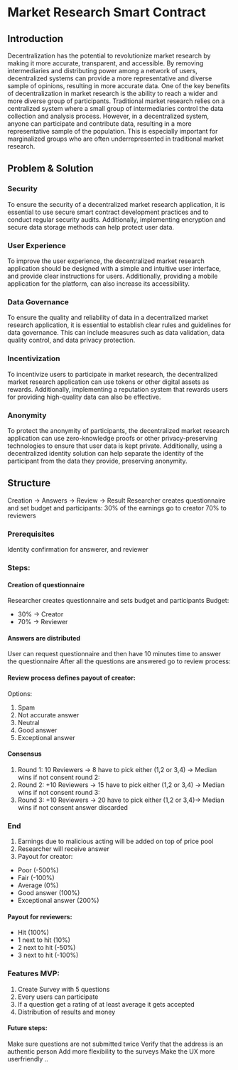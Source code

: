 # Market Research Smart Contract

## Introduction

Decentralization has the potential to revolutionize market research by making it more accurate, transparent, and accessible. By removing intermediaries and distributing power among a network of users, decentralized systems can provide a more representative and diverse sample of opinions, resulting in more accurate data.
One of the key benefits of decentralization in market research is the ability to reach a wider and more diverse group of participants. Traditional market research relies on a centralized system where a small group of intermediaries control the data collection and analysis process. However, in a decentralized system, anyone can participate and contribute data, resulting in a more representative sample of the population. This is especially important for marginalized groups who are often underrepresented in traditional market research.

## Problem & Solution

### Security

To ensure the security of a decentralized market research application, it is essential to use secure smart contract development practices and to conduct regular security audits. Additionally, implementing encryption and secure data storage methods can help protect user data.

### User Experience

To improve the user experience, the decentralized market research application should be designed with a simple and intuitive user interface, and provide clear instructions for users. Additionally, providing a mobile application for the platform, can also increase its accessibility.

### Data Governance

To ensure the quality and reliability of data in a decentralized market research application, it is essential to establish clear rules and guidelines for data governance. This can include measures such as data validation, data quality control, and data privacy protection.

### Incentivization

To incentivize users to participate in market research, the decentralized market research application can use tokens or other digital assets as rewards. Additionally, implementing a reputation system that rewards users for providing high-quality data can also be effective.

### Anonymity

To protect the anonymity of participants, the decentralized market research application can use zero-knowledge proofs or other privacy-preserving technologies to ensure that user data is kept private. Additionally, using a decentralized identity solution can help separate the identity of the participant from the data they provide, preserving anonymity.

## Structure

Creation -> Answers -> Review -> Result
Researcher creates questionnaire and set budget and participants:
30% of the earnings go to creator 70% to reviewers

### Prerequisites

Identity confirmation for answerer, and reviewer

### Steps:

#### Creation of questionnaire

Researcher creates questionnaire and sets budget and participants
Budget:

- 30% -> Creator
- 70% -> Reviewer

#### Answers are distributed

User can request questionnaire and then have 10 minutes time to answer the questionnaire
After all the questions are answered go to review process:

#### Review process defines payout of creator:

Options:

1. Spam
2. Not accurate answer
3. Neutral
4. Good answer
5. Exceptional answer

#### Consensus

1. Round 1: 10 Reviewers -> 8 have to pick either (1,2 or 3,4) -> Median wins if not consent round 2:
2. Round 2: +10 Reviewers -> 15 have to pick either (1,2 or 3,4) -> Median wins if not consent round 3:
3. Round 3: +10 Reviewers -> 20 have to pick either (1,2 or 3,4)-> Median wins if not consent answer discarded

### End

1. Earnings due to malicious acting will be added on top of price pool
2. Researcher will receive answer
3. Payout for creator:

- Poor (-500%)
- Fair (-100%)
- Average (0%)
- Good answer (100%)
- Exceptional answer (200%)

#### Payout for reviewers:

- Hit (100%)
- 1 next to hit (10%)
- 2 next to hit (-50%)
- 3 next to hit (-100%)

### Features MVP:

1. Create Survey with 5 questions
2. Every users can participate
3. If a question get a rating of at least average it gets accepted
4. Distribution of results and money

#### Future steps:

Make sure questions are not submitted twice
Verify that the address is an authentic person
Add more flexibility to the surveys
Make the UX more userfriendly
..
